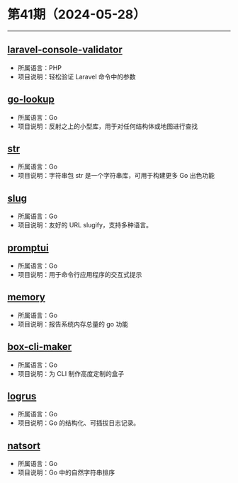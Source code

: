 # 第41期（2024-05-28）

---
## [laravel-console-validator](https://github.com/PerryvanderMeer/laravel-console-validator)
- 所属语言：PHP
- 项目说明：轻松验证 Laravel 命令中的参数

## [go-lookup](https://github.com/mcuadros/go-lookup)
- 所属语言：Go
- 项目说明：反射之上的小型库，用于对任何结构体或地图进行查找

## [str](https://github.com/mgutz/str)
- 所属语言：Go
- 项目说明：字符串包 str 是一个字符串库，可用于构建更多 Go 出色功能

## [slug](https://github.com/gosimple/slug)
- 所属语言：Go
- 项目说明：友好的 URL slugify，支持多种语言。

## [promptui](https://github.com/manifoldco/promptui)
- 所属语言：Go
- 项目说明：用于命令行应用程序的交互式提示

## [memory](https://github.com/pbnjay/memory)
- 所属语言：Go
- 项目说明：报告系统内存总量的 go 功能

## [box-cli-maker](https://github.com/Delta456/box-cli-maker)
- 所属语言：Go
- 项目说明：为 CLI 制作高度定制的盒子

## [logrus](https://github.com/sirupsen/logrus)
- 所属语言：Go
- 项目说明：Go 的结构化、可插拔日志记录。

## [natsort](https://github.com/facette/natsort)
- 所属语言：Go
- 项目说明：Go 中的自然字符串排序
